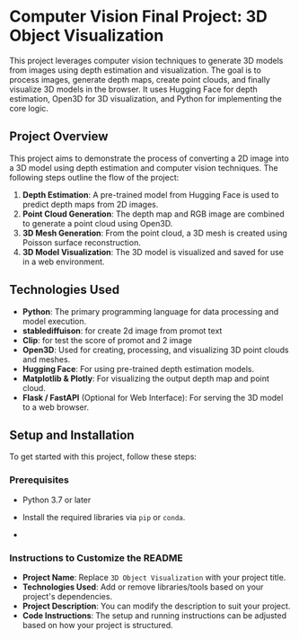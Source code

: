 # Computer Vision Final Project: 3D Object Visualization

This project leverages computer vision techniques to generate 3D models from images using depth estimation and visualization. The goal is to process images, generate depth maps, create point clouds, and finally visualize 3D models in the browser. It uses Hugging Face for depth estimation, Open3D for 3D visualization, and Python for implementing the core logic.

## Project Overview

This project aims to demonstrate the process of converting a 2D image into a 3D model using depth estimation and computer vision techniques. The following steps outline the flow of the project:

1. **Depth Estimation**: A pre-trained model from Hugging Face is used to predict depth maps from 2D images.
2. **Point Cloud Generation**: The depth map and RGB image are combined to generate a point cloud using Open3D.
3. **3D Mesh Generation**: From the point cloud, a 3D mesh is created using Poisson surface reconstruction.
4. **3D Model Visualization**: The 3D model is visualized and saved for use in a web environment.

## Technologies Used

- **Python**: The primary programming language for data processing and model execution.
- **stablediffuison**: for create 2d image from promot text
- **Clip**: for test the score of promot and 2 image
- **Open3D**: Used for creating, processing, and visualizing 3D point clouds and meshes.
- **Hugging Face**: For using pre-trained depth estimation models.
- **Matplotlib & Plotly**: For visualizing the output depth map and point cloud.
- **Flask / FastAPI** (Optional for Web Interface): For serving the 3D model to a web browser.

## Setup and Installation

To get started with this project, follow these steps:

### Prerequisites

- Python 3.7 or later
- Install the required libraries via `pip` or `conda`.

- 
### Instructions to Customize the README

- **Project Name**: Replace `3D Object Visualization` with your project title.
- **Technologies Used**: Add or remove libraries/tools based on your project's dependencies.
- **Project Description**: You can modify the description to suit your project.
- **Code Instructions**: The setup and running instructions can be adjusted based on how your project is structured.





